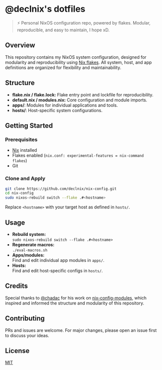 # @declnix's dotfiles

> ⚡️ Personal NixOS configuration repo, powered by flakes. Modular, reproducible, and easy to maintain, I hope xD.

## Overview

This repository contains my NixOS system configuration, designed for modularity and reproducibility using [Nix flakes](https://nixos.wiki/wiki/Flakes). All system, host, and app definitions are organized for flexibility and maintainability.

## Structure

- **flake.nix / flake.lock:** Flake entry point and lockfile for reproducibility.
- **default.nix / modules.nix:** Core configuration and module imports.
- **apps/**: Modules for individual applications and tools.
- **hosts/**: Host-specific system configurations.

## Getting Started

### Prerequisites

- [Nix](https://nixos.org/download.html) installed
- Flakes enabled (`nix.conf: experimental-features = nix-command flakes`)
- Git

### Clone and Apply

```sh
git clone https://github.com/declnix/nix-config.git
cd nix-config
sudo nixos-rebuild switch --flake .#<hostname>
```
Replace `<hostname>` with your target host as defined in `hosts/`.

## Usage

- **Rebuild system:**  
  `sudo nixos-rebuild switch --flake .#<hostname>`
- **Regenerate macros:**  
  `./eval-macros.sh`
- **Apps/modules:**  
  Find and edit individual app modules in `apps/`.
- **Hosts:**  
  Find and edit host-specific configs in `hosts/`.

## Credits

Special thanks to [@chadac](https://github.com/chadac) for his work on [nix-config-modules](https://github.com/chadac/nix-config-modules), which inspired and informed the structure and modularity of this repository.

## Contributing

PRs and issues are welcome. For major changes, please open an issue first to discuss your ideas.

## License

[MIT](LICENSE)